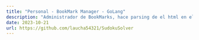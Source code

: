 ```yaml
---
title: "Personal - BookMark Manager - GoLang"
description: "Administrador de BookMarks, hace parsing de el html en el que exportan los navegadores."
date: 2023-10-21
url: https://github.com/laucha54321/SudokuSolver
---
```


